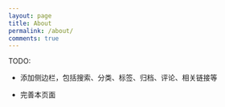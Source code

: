 ```yaml
---
layout: page
title: About
permalink: /about/
comments: true
---
```


TODO:

- 添加侧边栏，包括搜索、分类、标签、归档、评论、相关链接等

- 完善本页面
